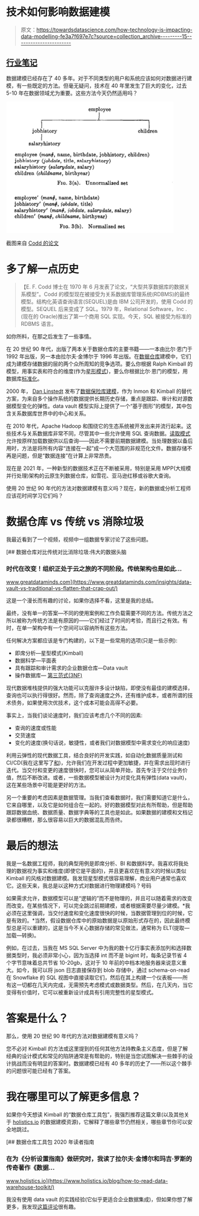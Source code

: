 # 技术如何影响数据建模

> 原文：<https://towardsdatascience.com/how-technology-is-impacting-data-modelling-fe3a7f697e7c?source=collection_archive---------15----------------------->

## [行业笔记](https://towardsdatascience.com/tagged/notes-from-industry)

数据建模已经存在了 40 多年。对于不同类型的用户和系统应该如何对数据进行建模，有一些既定的方法。但毫无疑问，技术在 40 年里发生了巨大的变化，过去 5-10 年在数据领域尤为重要。这些方法今天仍然适用吗？

![](img/10f5ea5f4e9e3ae5422eeffcc326c318.png)

截图来自 [Codd 的论文](https://www.seas.upenn.edu/~zives/03f/cis550/codd.pdf)

# 多了解一点历史

> 【E. F. Codd 博士在 1970 年 6 月发表了论文，“大型共享数据库的数据关系模型”。Codd 的模型现在被接受为关系数据库管理系统(RDBMS)的最终模型。结构化英语查询语言(SEQUEL)是由 IBM 公司开发的，使用 Codd 的模型。SEQUEL 后来变成了 SQL。1979 年，Relational Software，Inc .(现在的 Oracle)推出了第一个商用 SQL 实现。今天，SQL 被接受为标准的 RDBMS 语言。

如你所料，在那之后发生了一些事情。

在 20 世纪 90 年代，出版了两本关于数据仓库的主要书籍——一本由比尔·恩门于 1992 年出版，另一本由拉尔夫·金博尔于 1996 年出版。在[数据仓库](https://en.wikipedia.org/wiki/Data_warehouse)建模中，它们成为建模存储数据的层的两个众所周知的竞争选项。要么你根据 Ralph Kimball 的模型，用事实表和符合的维度(作为[星形模式](https://en.wikipedia.org/wiki/Star_schema))，要么你根据比尔·恩门的模型，用数据库[标准化](https://en.wikipedia.org/wiki/Normal_forms)。

2000 年， [Dan Linstedt](https://en.wikipedia.org/w/index.php?title=Dan_Linstedt&action=edit&redlink=1) 发布了[数据保险库建模](https://en.wikipedia.org/wiki/Data_vault_modeling)，作为 Inmon 和 Kimball 的替代方案，为来自多个操作系统的数据提供长期历史存储，重点是跟踪、审计和对源数据模型变化的弹性。data vault 模型实际上提供了一个“基于图形”的模型，其中包含关系数据库世界中的中心和关系。

在 2010 年代，Apache Hadoop 和围绕它的生态系统被开发出来并流行起来。这些技术与关系数据库非常不同，尽管其中一些允许使用 SQL 查询数据。[读取模式](https://www.techopedia.com/definition/30153/schema-on-read)允许按原样加载数据供以后查询——因此不需要前期数据建模。当处理数据以备后用时，方法是将所有内容“连接在一起”成一个大范围的非规范化文件。数据存储不再是问题，但是“数据连接”在计算上非常昂贵。

现在是 2021 年，一种新型的数据技术正在不断被采用，特别是采用 MPP(大规模并行处理)架构的云原生列数据仓库，如雪花、亚马逊红移或谷歌大查询。

使用 20 世纪 90 年代的方法对数据建模有意义吗？现在，新的数据或分析工程师应该花时间学习它们吗？

# 数据仓库 vs 传统 vs 消除垃圾

我最近看到了一个视频，视频中一组数据专家讨论了这些问题。

[](https://www.greatdataminds.com/insights/data-vault-vs-traditional-vs-flatten-that-crap-out/) [## 数据仓库对比传统对比消除垃圾:伟大的数据头脑

### 时代在改变！组织正处于云之旅的不同阶段。传统架构也是如此…

www.greatdataminds.com](https://www.greatdataminds.com/insights/data-vault-vs-traditional-vs-flatten-that-crap-out/) 

这是一个漫长而有趣的讨论，如果你选择不看，这里是我的总结。

最终，没有单一的答案—不同的使用案例和工作负载需要不同的方法。传统方法之所以被称为传统方法是有原因的——它们经过了时间的考验，而且行之有效。有时，在单一架构中有一个空间可以容纳所有这些方法。

任何解决方案都应该是专门构建的，以下是一些常用的选项(只是一些示例):

*   即席分析—星型模式(Kimball)
*   数据科学—平面表
*   具有跟踪和审计需求的企业数据仓库—Data vault
*   操作数据库— [第三范式(3NF)](https://en.wikipedia.org/wiki/Third_normal_form)

现代数据堆栈提供的强大功能可以克服许多设计缺陷，即使没有最佳的建模选择，查询也可以执行得很好。然而，除了查询速度之外，还有维护成本，或者所谓的技术债务，如果使用次优技术，这个成本可能会高得不必要。

事实上，当我们谈论速度时，我们应该考虑几个不同的因素:

*   查询的速度或性能
*   交货速度
*   变化的速度(换句话说，敏捷性，或者我们对数据模型中需求变化的响应速度)

利用云弹性的现代数据工具，结合良好的开发实践，如自动化数据质量测试和 CI/CD(我在这里写了[和](/data-engineering-in-2020-e46910786eda))，允许我们在开发过程中更加敏捷，并在需求出现时进行迭代。当交付和变更的速度很快时，您可以从简单开始，首先专注于交付业务价值，然后不断改进。或者，一些数据模型被设计为对变化具有弹性(data vault)，这在某些场景中可能是更好的方法。

另一个重要的考虑因素是数据管理。当我们查看数据时，我们需要知道它是什么，它来自哪里，以及它是如何组合在一起的。好的数据模型对此有所帮助，但是帮助跟踪数据血统、数据质量、数据字典等的工具也是如此。如果数据的建模和文档记录都很糟糕，那么很容易以巨大的数据混乱而告终。

# 最后的想法

我是一名数据工程师，我的典型用例是即席分析、BI 和数据科学。我喜欢将我处理的数据视为事实和维度(即使它是平面的)，并且更喜欢在有意义的时候以类似 Kimball 的风格对数据建模。我发现星型模式很容易理解，商业用户通常也喜欢它。这些天来，我总是以这种方式对数据进行物理建模吗？号码

如果需求允许，数据模型可以是“逻辑的”而不是物理的，并且可以随着需求的改变而改变。在某些情况下，可以完全跳过前期建模，或者根据需要尽量少建模。*我必须在这里强调，当交付速度和变化速度很快的时候，当数据管理到位的时候，它是有效的。*当然，假设数据仓库中的原始数据是以原始形式存在的，因此最终模型总是可以重建的，这是当今不关心数据存储的常见做法，通常称为 ELT(提取—加载—转换)。

例如，在过去，当我在 MS SQL Server 中为我的数十亿行事实表添加列和选择数据类型时，我必须非常小心，因为当选择 int 而不是 bigint 时，每条记录节省 4 个字节意味着总共节省 10-20gb，这对于 10 年前的中档本地服务器来说意义重大。如今，我可以将 json 日志直接保存到 blob 存储中，通过 schema-on-read 在 Snowflake 的 SQL 视图中直接读取它们，然后在其上构建一个仪表板——所有这一切都在几天内完成，无需预先考虑模式或数据类型。然后，在几天内，当它变得有价值时，它可以被重新设计成具有引用完整性的星型模式。

# 答案是什么？

那么，使用 20 世纪 90 年代的方法对数据建模有意义吗？

您不必对 Kimball 的方法或这里提到的任何其他方法持教条主义态度，但是了解经典的设计模式和常见的陷阱通常是有帮助的，特别是当您试图解决一些棘手的设计挑战而没有明显的答案时。数据建模已经有 40 多年的历史了——所以这个棘手的问题很可能已经有了答案。

# 我在哪里可以了解更多信息？

如果你今天想读 Kimball 的“数据仓库工具包”，我强烈推荐这篇文章(以及其他关于 [holistics.io](https://www.holistics.io/blog/tag/data-modeling/) 的数据建模资源)，它解释了哪些章节仍然相关，哪些章节你可以安全地跳过。

[](https://www.holistics.io/blog/how-to-read-data-warehouse-toolkit/) [## 数据仓库工具包 2020 年读者指南

### 在为《分析设置指南》做研究时，我读了拉尔夫·金博尔和玛吉·罗斯的传奇著作《数据…

www.holistics.io](https://www.holistics.io/blog/how-to-read-data-warehouse-toolkit/) 

我没有使用 data vault 的实践经验(它似乎更适合企业数据集成)，但如果你想了解更多，我发现[这篇评论](https://www.ben-morris.com/data-vault-2-modelling-the-good-the-bad-and-the-downright-confusing/)很有趣。